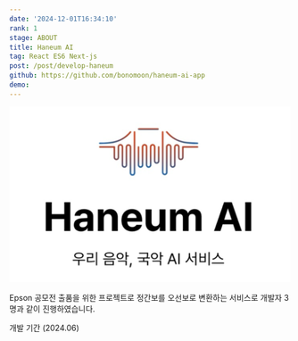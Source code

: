 ```yaml
---
date: '2024-12-01T16:34:10'
rank: 1
stage: ABOUT
title: Haneum AI
tag: React ES6 Next-js
post: /post/develop-haneum
github: https://github.com/bonomoon/haneum-ai-app
demo:
---
```


![](assets/Haneum/haneum.png)

Epson 공모전 출품을 위한 프로젝트로 정간보를 오선보로 변환하는 서비스로 개발자 3명과 같이 진행하였습니다.

개발 기간 (2024.06)
